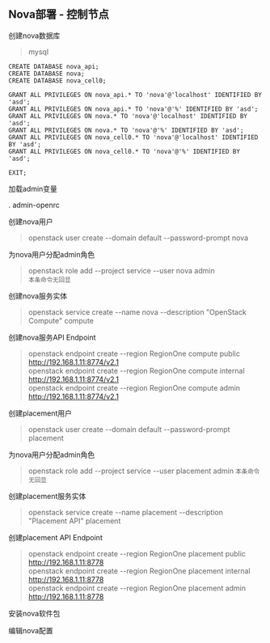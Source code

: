 ## Nova部署 - 控制节点

创建nova数据库

> mysql

```
CREATE DATABASE nova_api;
CREATE DATABASE nova;
CREATE DATABASE nova_cell0;

GRANT ALL PRIVILEGES ON nova_api.* TO 'nova'@'localhost' IDENTIFIED BY 'asd';
GRANT ALL PRIVILEGES ON nova_api.* TO 'nova'@'%' IDENTIFIED BY 'asd';
GRANT ALL PRIVILEGES ON nova.* TO 'nova'@'localhost' IDENTIFIED BY 'asd';
GRANT ALL PRIVILEGES ON nova.* TO 'nova'@'%' IDENTIFIED BY 'asd';
GRANT ALL PRIVILEGES ON nova_cell0.* TO 'nova'@'localhost' IDENTIFIED BY 'asd';
GRANT ALL PRIVILEGES ON nova_cell0.* TO 'nova'@'%' IDENTIFIED BY 'asd';

EXIT;
```

加载admin变量

. admin-openrc

创建nova用户

> openstack user create --domain default --password-prompt nova

为nova用户分配admin角色

> openstack role add --project service --user nova admin  
> `本条命令无回显`

创建nova服务实体

> openstack service create --name nova --description "OpenStack Compute" compute

创建nova服务API Endpoint

> openstack endpoint create --region RegionOne compute public http://192.168.1.11:8774/v2.1  
> openstack endpoint create --region RegionOne compute internal http://192.168.1.11:8774/v2.1  
> openstack endpoint create --region RegionOne compute admin http://192.168.1.11:8774/v2.1  


创建placement用户
> openstack user create --domain default --password-prompt placement

为nova用户分配admin角色

> openstack role add --project service --user placement admin
> `本条命令无回显`

创建placement服务实体
> openstack service create --name placement --description "Placement API" placement

创建placement API Endpoint
> openstack endpoint create --region RegionOne placement public http://192.168.1.11:8778  
> openstack endpoint create --region RegionOne placement internal http://192.168.1.11:8778  
> openstack endpoint create --region RegionOne placement admin http://192.168.1.11:8778  

安装nova软件包


编辑nova配置
